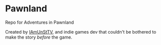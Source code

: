 # Pawnland
Repo for Adventures in Pawnland

Created by [IAmUnStTV](https://iamunsttv.itch.io), and indie games dev that couldn't be bothered to make the story _before_ the game.

